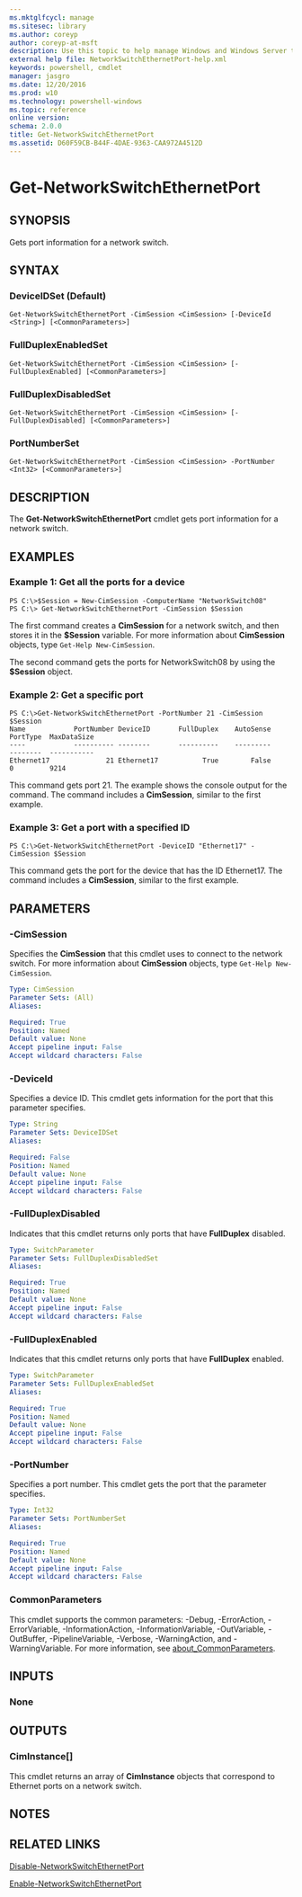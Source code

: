 ```yaml
---
ms.mktglfcycl: manage
ms.sitesec: library
ms.author: coreyp
author: coreyp-at-msft
description: Use this topic to help manage Windows and Windows Server technologies with Windows PowerShell.
external help file: NetworkSwitchEthernetPort-help.xml
keywords: powershell, cmdlet
manager: jasgro
ms.date: 12/20/2016
ms.prod: w10
ms.technology: powershell-windows
ms.topic: reference
online version: 
schema: 2.0.0
title: Get-NetworkSwitchEthernetPort
ms.assetid: D60F59CB-B44F-4DAE-9363-CAA972A4512D
---
```


# Get-NetworkSwitchEthernetPort

## SYNOPSIS
Gets port information for a network switch.

## SYNTAX

### DeviceIDSet (Default)
```
Get-NetworkSwitchEthernetPort -CimSession <CimSession> [-DeviceId <String>] [<CommonParameters>]
```

### FullDuplexEnabledSet
```
Get-NetworkSwitchEthernetPort -CimSession <CimSession> [-FullDuplexEnabled] [<CommonParameters>]
```

### FullDuplexDisabledSet
```
Get-NetworkSwitchEthernetPort -CimSession <CimSession> [-FullDuplexDisabled] [<CommonParameters>]
```

### PortNumberSet
```
Get-NetworkSwitchEthernetPort -CimSession <CimSession> -PortNumber <Int32> [<CommonParameters>]
```

## DESCRIPTION
The **Get-NetworkSwitchEthernetPort** cmdlet gets port information for a network switch.

## EXAMPLES

### Example 1: Get all the ports for a device
```
PS C:\>$Session = New-CimSession -ComputerName "NetworkSwitch08"
PS C:\> Get-NetworkSwitchEthernetPort -CimSession $Session
```

The first command creates a **CimSession** for a network switch, and then stores it in the **$Session** variable.
For more information about **CimSession** objects, type `Get-Help New-CimSession`.

The second command gets the ports for NetworkSwitch08 by using the **$Session** object.

### Example 2: Get a specific port
```
PS C:\>Get-NetworkSwitchEthernetPort -PortNumber 21 -CimSession $Session
Name            PortNumber DeviceID       FullDuplex    AutoSense     PortType  MaxDataSize
----            ---------- --------       ----------    ---------     --------  -----------
Ethernet17              21 Ethernet17           True        False            0         9214
```

This command gets port 21.
The example shows the console output for the command.
The command includes a **CimSession**, similar to the first example.

### Example 3: Get a port with a specified ID
```
PS C:\>Get-NetworkSwitchEthernetPort -DeviceID "Ethernet17" -CimSession $Session
```

This command gets the port for the device that has the ID Ethernet17.
The command includes a **CimSession**, similar to the first example.

## PARAMETERS

### -CimSession
Specifies the **CimSession** that this cmdlet uses to connect to the network switch.
For more information about **CimSession** objects, type `Get-Help New-CimSession`.

```yaml
Type: CimSession
Parameter Sets: (All)
Aliases: 

Required: True
Position: Named
Default value: None
Accept pipeline input: False
Accept wildcard characters: False
```

### -DeviceId
Specifies a device ID.
This cmdlet gets information for the port that this parameter specifies.

```yaml
Type: String
Parameter Sets: DeviceIDSet
Aliases: 

Required: False
Position: Named
Default value: None
Accept pipeline input: False
Accept wildcard characters: False
```

### -FullDuplexDisabled
Indicates that this cmdlet returns only ports that have **FullDuplex** disabled.

```yaml
Type: SwitchParameter
Parameter Sets: FullDuplexDisabledSet
Aliases: 

Required: True
Position: Named
Default value: None
Accept pipeline input: False
Accept wildcard characters: False
```

### -FullDuplexEnabled
Indicates that this cmdlet returns only ports that have **FullDuplex** enabled.

```yaml
Type: SwitchParameter
Parameter Sets: FullDuplexEnabledSet
Aliases: 

Required: True
Position: Named
Default value: None
Accept pipeline input: False
Accept wildcard characters: False
```

### -PortNumber
Specifies a port number.
This cmdlet gets the port that the parameter specifies.

```yaml
Type: Int32
Parameter Sets: PortNumberSet
Aliases: 

Required: True
Position: Named
Default value: None
Accept pipeline input: False
Accept wildcard characters: False
```

### CommonParameters
This cmdlet supports the common parameters: -Debug, -ErrorAction, -ErrorVariable, -InformationAction, -InformationVariable, -OutVariable, -OutBuffer, -PipelineVariable, -Verbose, -WarningAction, and -WarningVariable. For more information, see [about_CommonParameters](http://go.microsoft.com/fwlink/?LinkID=113216).

## INPUTS

### None

## OUTPUTS

### CimInstance[]
This cmdlet returns an array of **CimInstance** objects that correspond to Ethernet ports on a network switch.

## NOTES

## RELATED LINKS

[Disable-NetworkSwitchEthernetPort](./Disable-NetworkSwitchEthernetPort.md)

[Enable-NetworkSwitchEthernetPort](./Enable-NetworkSwitchEthernetPort.md)


